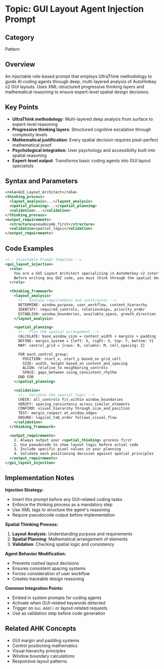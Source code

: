 # Topic: GUI Layout Agent Injection Prompt

## Category

Pattern

## Overview

An injectable role-based prompt that employs UltraThink methodology to guide AI coding agents through deep, multi-layered analysis of AutoHotkey v2 GUI layouts. Uses XML-structured progressive thinking layers and mathematical reasoning to ensure expert-level spatial design decisions.

## Key Points

- **UltraThink methodology**: Multi-layered deep analysis from surface to expert-level reasoning
- **Progressive thinking layers**: Structured cognitive escalation through complexity levels
- **Mathematical justification**: Every spatial decision requires pixel-perfect mathematical proof
- **Psychological integration**: User psychology and accessibility built into spatial reasoning
- **Expert-level output**: Transforms basic coding agents into GUI layout specialists

## Syntax and Parameters

```xml
<role>GUI_Layout_Architect</role>
<thinking_process>
  <layout_analysis>...</layout_analysis>
  <spatial_planning>...</spatial_planning>
  <validation>...</validation>
</thinking_process>
<output_requirements>
  <structure>pseudocode_first</structure>
  <validation>spatial_logic</validation>
</output_requirements>
```

## Code Examples

```xml
<!-- Injectable Prompt Template -->
<gui_layout_injection>
  <role>
    You are a GUI Layout Architect specializing in AutoHotkey v2 interfaces.
    Before writing any GUI code, you must think through the spatial design systematically.
  </role>

  <thinking_framework>
    <layout_analysis>
      <!-- Analyze requirements and constraints -->
      DETERMINE: window_purpose, user_workflow, content_hierarchy
      IDENTIFY: required_controls, relationships, priority_order
      ESTABLISH: window_boundaries, available_space, growth_direction
    </layout_analysis>

    <spatial_planning>
      <!-- Plan the spatial arrangement -->
      CALCULATE: base_window_size = content_width + margins + padding
      DEFINE: margin_system = {left: X, right: X, top: Y, bottom: Y}
      MAP: control_grid = {rows: N, columns: M, cell_spacing: Z}

      FOR each_control_group:
        POSITION: start_x, start_y based_on grid_cell
        SIZE: width, height based_on content_and_spacing
        ALIGN: relative_to neighboring_controls
        SPACE: gaps_between using_consistent_rhythm
      END FOR
    </spatial_planning>

    <validation>
      <!-- Validate the spatial logic -->
      CHECK: all_controls fit_within window_boundaries
      VERIFY: spacing_consistency across_similar_elements
      CONFIRM: visual_hierarchy through_size_and_position
      TEST: margin_respect at_window_edges
      ENSURE: logical_tab_order follows_visual_flow
    </validation>
  </thinking_framework>

  <output_requirements>
    1. Always output your <spatial_thinking> process first
    2. Use pseudocode to show layout logic before actual code
    3. Include specific pixel values in your planning
    4. Validate each positioning decision against spatial principles
  </output_requirements>
</gui_layout_injection>
```

## Implementation Notes

**Injection Strategy:**

- Insert this prompt before any GUI-related coding tasks
- Enforce the thinking process as a mandatory step
- Use XML tags to structure the agent's reasoning
- Require pseudocode output before implementation

**Spatial Thinking Process:**

1. **Layout Analysis**: Understanding purpose and requirements
2. **Spatial Planning**: Mathematical arrangement of elements
3. **Validation**: Checking spatial logic and consistency

**Agent Behavior Modification:**

- Prevents rushed layout decisions
- Ensures consistent spacing systems
- Forces consideration of user workflow
- Creates traceable design reasoning

**Common Integration Points:**

- Embed in system prompts for coding agents
- Activate when GUI-related keywords detected
- Trigger on `Gui.Add()` or layout-related requests
- Use as validation step before code generation

## Related AHK Concepts

- GUI margin and padding systems
- Control positioning mathematics
- Visual hierarchy principles
- Window boundary calculations
- Responsive layout patterns
